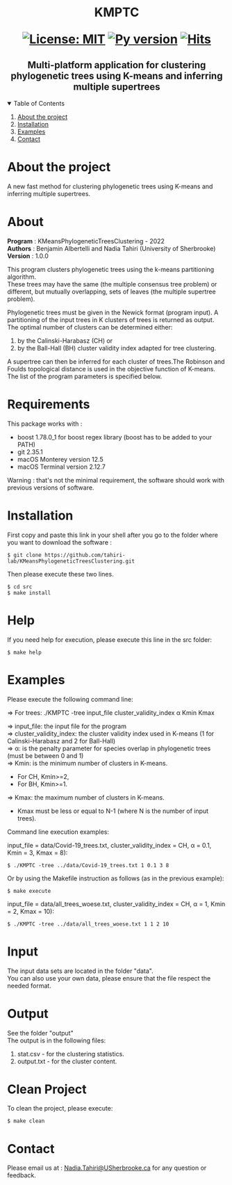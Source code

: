 ﻿﻿﻿﻿﻿﻿﻿﻿<h1  align="center"> KMPTC <p align='center'> 
        [![License: MIT](https://img.shields.io/badge/License-MIT-yellow.svg)](https://opensource.org/licenses/MIT) 
        <!--[![Contributions](https://img.shields.io/badge/contributions-welcome-blue.svg)](https://pysd.readthedocs.io/en/latest/development/development_index.html)-->
        [![Py version](https://img.shields.io/pypi/pyversions/pysd.svg)](https://pypi.python.org/pypi/pysd/)
        [![Hits](https://hits.seeyoufarm.com/api/count/incr/badge.svg?url=https%3A%2F%2Fgithub.com%2Ftahiri-lab%2FKMeansPhylogeneticTreesClustering&count_bg=%2379C83D&title_bg=%23555555&icon=&icon_color=%23E7E7E7&title=hits&edge_flat=false)](https://hits.seeyoufarm.com) </p>


<h2  align="center">Multi-platform application for clustering phylogenetic trees using K-means and inferring multiple supertrees</h2>

<details open>
  <summary>Table of Contents</summary>
  <ol>
    <li>
      <a href="#about-the-project">About the project</a>
    </li>
    <li>
      <a href="#Installation">Installation</a>
    </li>
    <li>
      <a href="#Examples">Examples</a>
    </li>
    <li>
      <a href="#contact">Contact</a>
    </li>
  </ol>
</details>



# About the project
A new fast method for clustering phylogenetic trees using K-means and inferring multiple supertrees.

# About
**Program**   : KMeansPhylogeneticTreesClustering - 2022  
**Authors**   : Benjamin Albertelli and Nadia Tahiri (University of Sherbrooke)  
**Version**   : 1.0.0

This program clusters phylogenetic trees using the k-means partitioning algorithm.  
These trees may have the same (the multiple consensus tree problem) or different, but mutually overlapping, sets of leaves (the multiple supertree problem).
    
Phylogenetic trees must be given in the Newick format (program input). A partitioning of the input trees in K clusters of trees is returned as output. 
The optimal number of clusters can be determined either:

1) by the Calinski-Harabasz (CH) or 
2) by the Ball-Hall (BH) cluster validity index adapted for tree clustering.

A supertree can then be inferred for each cluster of trees.The Robinson and Foulds topological distance is used in the objective function of K-means.
The list of the program parameters is specified below.

# Requirements
This package works with : 

- boost 1.78.0_1 for boost regex library (boost has to be added to your PATH)
- git 2.35.1
- macOS Monterey version 12.5
- macOS Terminal version 2.12.7

Warning : that's not the minimal requirement, the software should work with previous versions of software.

# Installation
First copy and paste this link in your shell after you go to the folder where you want to download the software :

    $ git clone https://github.com/tahiri-lab/KMeansPhylogeneticTreesClustering.git

Then please execute these two lines.

    $ cd src
    $ make install


# Help
If you need help for execution, please execute this line in the src folder:

    $ make help

# Examples

Please execute the following command line:  

=> For trees: ./KMPTC -tree input_file cluster_validity_index α Kmin Kmax

=> input_file: the input file for the program  
=> cluster_validity_index: the cluster validity index used in K-means (1 for Calinski-Harabasz and 2 for Ball-Hall)  
=> α: is the penalty parameter for species overlap in phylogenetic trees (must be between 0 and 1)  
=> Kmin: is the minimum number of clusters in K-means.  
- For CH, Kmin>=2,  
- For BH, Kmin>=1.   
  
=> Kmax: the maximum number of clusters in K-means.  
- Kmax must be less or equal to N-1 (where N is the number of input trees).

Command line execution examples:

input_file = data/Covid-19_trees.txt, cluster_validity_index = CH, α = 0.1, Kmin = 3, Kmax = 8):

    $ ./KMPTC -tree ../data/Covid-19_trees.txt 1 0.1 3 8
    
Or by using the Makefile instruction as follows (as in the previous example):

    $ make execute
        
input_file = data/all_trees_woese.txt, cluster_validity_index = CH, α = 1, Kmin = 2, Kmax = 10):

    $ ./KMPTC -tree ../data/all_trees_woese.txt 1 1 2 10

# Input
The input data sets are located in the folder "data".  
You can also use your own data, please ensure that the file respect the needed format.

# Output
See the folder "output"  
The output is in the following files:  
1) stat.csv - for the clustering statistics.  
2) output.txt - for the cluster content.

# Clean Project

To clean the project, please execute:

    $ make clean


# Contact
Please email us at : <Nadia.Tahiri@USherbrooke.ca> for any question or feedback.
